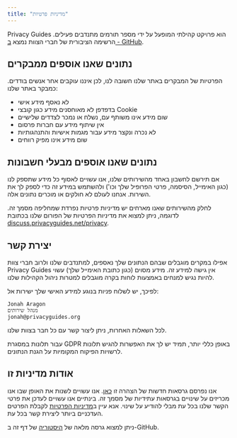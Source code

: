 ```yaml
---
title: "מדיניות פרטיות"
---
```


Privacy Guides הוא פרויקט קהילתי המופעל על ידי מספר תורמים מתנדבים פעילים. הרשימה הציבורית של חברי הצוות נמצא [ב - GitHub](https://github.com/orgs/privacyguides/people).

## נתונים שאנו אוספים ממבקרים

הפרטיות של המבקרים באתר שלנו חשובה לנו, לכן איננו עוקבים אחר אנשים בודדים. כמבקר באתר שלנו:

- לא נאסף מידע אישי
- בדפדפן לא מאוחסנים מידע כגון קובצי Cookie
- שום מידע אינו משותף עם, נשלח או נמכר לצדדים שלישיים
- אין שיתוף מידע עם חברות פרסום
- לא נכרה ונקצר מידע עבור מגמות אישיות והתנהגותיות
- שום מידע אינו מפיק רווחים

## נתונים שאנו אוספים מבעלי חשבונות

אם תירשם לחשבון באחד מהשירותים שלנו, אנו עשויים לאסוף כל מידע שתספק לנו (כגון האימייל, הסיסמה, פרטי הפרופיל שלך וכו') ולהשתמש במידע זה כדי לספק לך את השירות. אנחנו לעולם לא חולקים או מוכרים נתונים אלה.

לחלק מהשירותים שאנו מארחים יש מדיניות פרטיות נפרדת שמחליפה מסמך זה. לדוגמה, ניתן למצוא את מדיניות הפרטיות של הפורום שלנו בכתובת [discuss.privacyguides.net/privacy](https://discuss.privacyguides.net/privacy).

## יצירת קשר

אפילו במקרים מוגבלים שבהם הנתונים שלך נאספים, למתנדבים שלנו ולרוב חברי צוות Privacy Guides אין גישה למידע זה. מידע מסוים (כגון כתובת האימייל שלך) עשוי להיות נגיש למנחים באמצעות לוחות בקרה מוגבלים למטרות ניהול הקהילות שלנו.

לפיכך, יש לשלוח פניות בנוגע למידע האישי שלך ישירות אל:

```text
Jonah Aragon
מנהל שירותים
jonah@privacyguides.org
```

לכל השאלות האחרות, ניתן ליצור קשר עם כל חבר בצוות שלנו.

עבור תלונות במסגרת GDPR באופן כללי יותר, תמיד יש לך את האפשרות להגיש תלונות לרשויות הפיקוח המקומיות על הגנת הנתונים.

## אודות מדיניות זו

אנו נפרסם גרסאות חדשות של הצהרה זו [כאן](privacy-policy.md). אנו עשויים לשנות את האופן שבו אנו מכריזים על שינויים בגרסאות עתידיות של מסמך זה. בינתיים אנו עשויים לעדכן את פרטי הקשר שלנו בכל עת מבלי להודיע על שינוי. אנא עיין ב[מדיניות הפרטיות](privacy-policy.md) לקבלת הפרטים העדכניים ביותר ליצירת קשר בכל עת.

ניתן למצוא גרסה מלאה של [היסטוריה](https://github.com/privacyguides/privacyguides.org/commits/main/docs/about/privacy-policy.md) של דף זה ב-GitHub.
